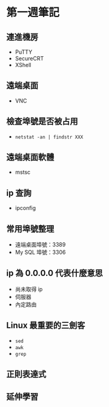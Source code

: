 # 第一週筆記
## 連進機房
* PuTTY
* SecureCRT
* XShell

## 遠端桌面
* VNC

## 檢查埠號是否被占用
* `netstat -an | findstr XXX`

## 遠端桌面軟體
* mstsc

## ip 查詢
* ipconfig

## 常用埠號整理
* 遠端桌面埠號：3389
* My SQL 埠號：3306

## ip 為 0.0.0.0 代表什麼意思
* 尚未取得 ip
* 伺服器
* 內定路由

## Linux 最重要的三劍客
* `sed`
* `awk`
* `grep`

## 正則表達式

## 延伸學習

